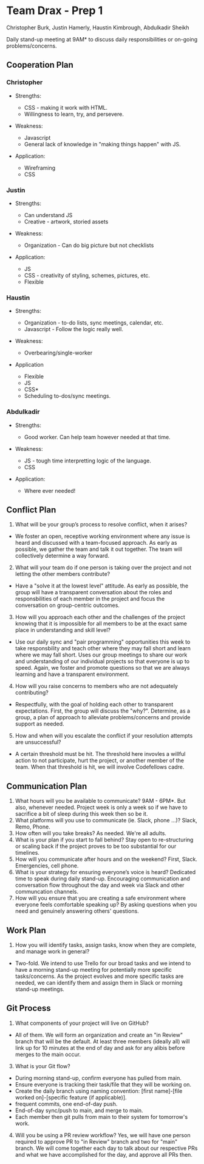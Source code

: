 # Team Drax - Prep 1
Christopher Burk, Justin Hamerly, Haustin Kimbrough, Abdulkadir Sheikh

Daily stand-up meeting at 9AM* to discuss daily responsibilities or on-going problems/concerns.

## Cooperation Plan

### Christopher

- Strengths:

  - CSS - making it work with HTML.
  - Willingness to learn, try, and persevere.

- Weakness:
  - Javascript
  - General lack of knowledge in "making things happen" with JS.

- Application:
  - Wireframing
  - CSS

### Justin

- Strengths:
  - Can understand JS
  - Creative - artwork, storied assets

- Weakness:
  - Organization - Can do big picture but not checklists
  
- Application:
  - JS
  - CSS - creativity of styling, schemes, pictures, etc.
  - Flexible

### Haustin

- Strengths:
  - Organization - to-do lists, sync meetings, calendar, etc.
  - Javascript - Follow the logic really well.

- Weakness:
  - Overbearing/single-worker

- Application
  - Flexible
  - JS
  - CSS*
  - Scheduling to-dos/sync meetings.

### Abdulkadir

- Strengths: 
  - Good worker. Can help team however needed at that time.

- Weakness:
  - JS - tough time interpretting logic of the language.
  - CSS

- Application:
  - Where ever needed!

## Conflict Plan

1. What will be your group’s process to resolve conflict, when it arises?

- We foster an open, receptive working environment where any issue is heard and discussed with a team-focused approach. As early as possible, we gather the team and talk it out together. The team will collectively determine a way forward.

2. What will your team do if one person is taking over the project and not letting the other members contribute?

- Have a "solve it at the lowest level" attitude. As early as possible, the group will have a transparent conversation about the roles and responsbilities of each member in the project and focus the conversation on group-centric outcomes.

3. How will you approach each other and the challenges of the project knowing that it is impossible for all members to be at the exact same place in understanding and skill level?

- Use our daily sync and "pair programming" opportunities this week to take responsbility and teach other where they may fall short and learn where we may fall short. Uses our group meetings to share our work and understanding of our individual projects so that everyone is up to speed. Again, we foster and promote questions so that we are always learning and have a transparent environment.

4. How will you raise concerns to members who are not adequately contributing?

- Respectfully, with the goal of holding each other to transparent expectations. First, the group will discuss the "why?". Determine, as a group, a plan of approach to alleviate problems/concerns and provide support as needed.

5. How and when will you escalate the conflict if your resolution attempts are unsuccessful?

- A certain threshold must be hit. The threshold here invovles a willful action to not participate, hurt the project, or another member of the team. When that threshold is hit, we will involve Codefellows cadre.

## Communication Plan

1. What hours will you be available to communicate?
9AM - 6PM*. But also, whenever needed. Project week is only a week so if we have to sacrifice a bit of sleep during this week then so be it.
2. What platforms will you use to communicate (ie. Slack, phone …)? Slack, Remo, Phone.
3. How often will you take breaks? As needed. We're all adults.
4. What is your plan if you start to fall behind? Stay open to re-structuring or scaling back if the project proves to be too substantial for our timelines.
5. How will you communicate after hours and on the weekend? First, Slack. Emergencies, cell phone.
6. What is your strategy for ensuring everyone’s voice is heard? Dedicated time to speak during daily stand-up. Encouraging communication and conversation flow throughout the day and week via Slack and other communcation channels.
7. How will you ensure that you are creating a safe environment where everyone feels comfortable speaking up? By asking questions when you need and genuinely answering others' questions.

## Work Plan

1. How you will identify tasks, assign tasks, know when they are complete, and manage work in general?

- Two-fold. We intend to use Trello for our broad tasks and we intend to have a morning stand-up meeting for potentially more specific tasks/concerns. As the project evolves and more specific tasks are needed, we can identify them and assign them in Slack or morning stand-up meetings.

## Git Process

1. What components of your project will live on GitHub?

- All of them. We will form an organization and create an "in Review" branch that will be the default. At least three members (ideally all) will link up for 10 minutes at the end of day and ask for any alibis before merges to the main occur.

3. What is your Git flow?

- During morning stand-up, confirm everyone has pulled from main.
- Ensure everyone is tracking their task/file that they will be working on.
- Create the daily branch using naming convention: [first name]-[file worked on]-[specific feature (if applicable)].
- frequent commits, one end-of-day push.
- End-of-day sync/push to main, and merge to main.
- Each member then git pulls from main to their system for tomorrow's work.

4. Will you be using a PR review workflow? Yes, we will have one person required to approve PR to "in Review" branch and two for "main" branch. We will come together each day to talk about our respective PRs and what we have accomplished for the day, and approve all PRs then.
